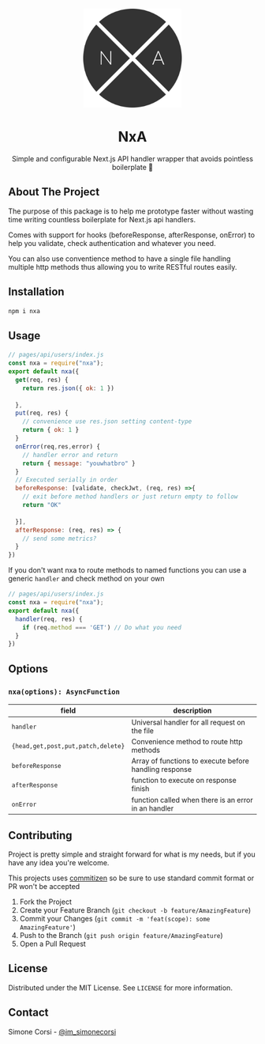 <p align="center">
    <img src="./logo.png" alt="NxA" width="200px"/>
</p>

<h1 align="center">NxA</h1>
<p align="center">Simple and configurable Next.js API handler wrapper that avoids pointless boilerplate 🦄</p>

## About The Project

The purpose of this package is to help me prototype faster without wasting time writing countless boilerplate for Next.js api handlers.

Comes with support for hooks (beforeResponse, afterResponse, onError) to help you validate, check authentication and whatever you need.

You can also use conventience method to have a single file handling multiple http methods thus allowing you to write RESTful routes easily.


<!-- GETTING STARTED -->

## Installation

```sh
npm i nxa
```

<!-- USAGE EXAMPLES -->

## Usage

```js
// pages/api/users/index.js
const nxa = require("nxa");
export default nxa({
  get(req, res) {
    return res.json({ ok: 1 })
    
  },
  put(req, res) {
    // convenience use res.json setting content-type
    return { ok: 1 }
  }
  onError(req,res,error) {
    // handler error and return
    return { message: "youwhatbro" }
  }
  // Executed serially in order
  beforeResponse: [validate, checkJwt, (req, res) =>{
    // exit before method handlers or just return empty to follow
    return "OK"
    
  }],
  afterResponse: (req, res) => {
    // send some metrics?
  }
})
```

If you don't want nxa to route methods to named functions you can use a generic `handler` and check method on your own

```js
// pages/api/users/index.js
const nxa = require("nxa");
export default nxa({
  handler(req, res) {
    if (req.method === 'GET') // Do what you need
  }
})
```

## Options

### `nxa(options): AsyncFunction`

| field | description |
| --- | --- |
| `handler`| Universal handler for all request on the file | 
| `{head,get,post,put,patch,delete}` | Convenience method to route http methods | 
| `beforeResponse` | Array of functions to execute before handling response | 
| `afterResponse` | function to execute on response finish | 
| `onError` | function called when there is an error in an handler | 


<!-- CONTRIBUTING -->

## Contributing

Project is pretty simple and straight forward for what is my needs, but if you have any idea you're welcome.

This projects uses [commitizen](https://github.com/commitizen/cz-cli) so be sure to use standard commit format or PR won't be accepted

1. Fork the Project
2. Create your Feature Branch (`git checkout -b feature/AmazingFeature`)
3. Commit your Changes (`git commit -m 'feat(scope): some AmazingFeature'`)
4. Push to the Branch (`git push origin feature/AmazingFeature`)
5. Open a Pull Request

<!-- LICENSE -->

## License

Distributed under the MIT License. See `LICENSE` for more information.

<!-- CONTACT -->

## Contact

Simone Corsi - [@im_simonecorsi](https://twitter.com/im_simonecorsi)

